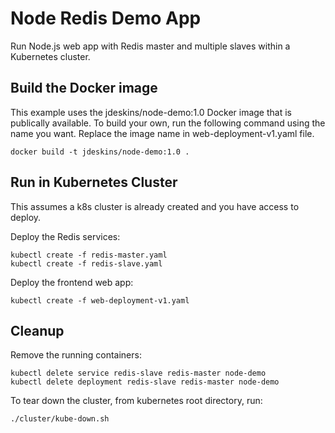 # Node Redis Demo App

Run Node.js web app with Redis master and multiple slaves within a Kubernetes cluster.

## Build the Docker image
This example uses the jdeskins/node-demo:1.0 Docker image that is publically available.
To build your own, run the following command using the name you want.  Replace the image
name in web-deployment-v1.yaml file.
```
docker build -t jdeskins/node-demo:1.0 .
```

## Run in Kubernetes Cluster
This assumes a k8s cluster is already created and you have access to deploy.

Deploy the Redis services:

```
kubectl create -f redis-master.yaml
kubectl create -f redis-slave.yaml
```
Deploy the frontend web app:

```
kubectl create -f web-deployment-v1.yaml
```


## Cleanup

Remove the running containers:
```
kubectl delete service redis-slave redis-master node-demo
kubectl delete deployment redis-slave redis-master node-demo
```

To tear down the cluster, from kubernetes root directory, run:
```
./cluster/kube-down.sh
```